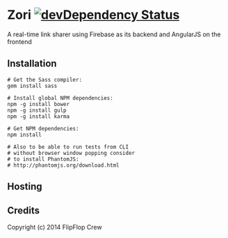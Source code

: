 Zori [![devDependency Status](https://david-dm.org/FlipFlopWeekly/zori/dev-status.png)](https://david-dm.org/FlipFlopWeekly/zori#info=devDependencies)
====

A real-time link sharer using Firebase as its backend and AngularJS on the frontend

## Installation

    # Get the Sass compiler:
    gem install sass
    
    # Install global NPM dependencies:
    npm -g install bower
    npm -g install gulp
    npm -g install karma

    # Get NPM dependencies:
    npm install

    # Also to be able to run tests from CLI
    # without browser window popping consider
    # to install PhantomJS:
    # http://phantomjs.org/download.html

## Hosting

## Credits

Copyright (c) 2014 FlipFlop Crew
